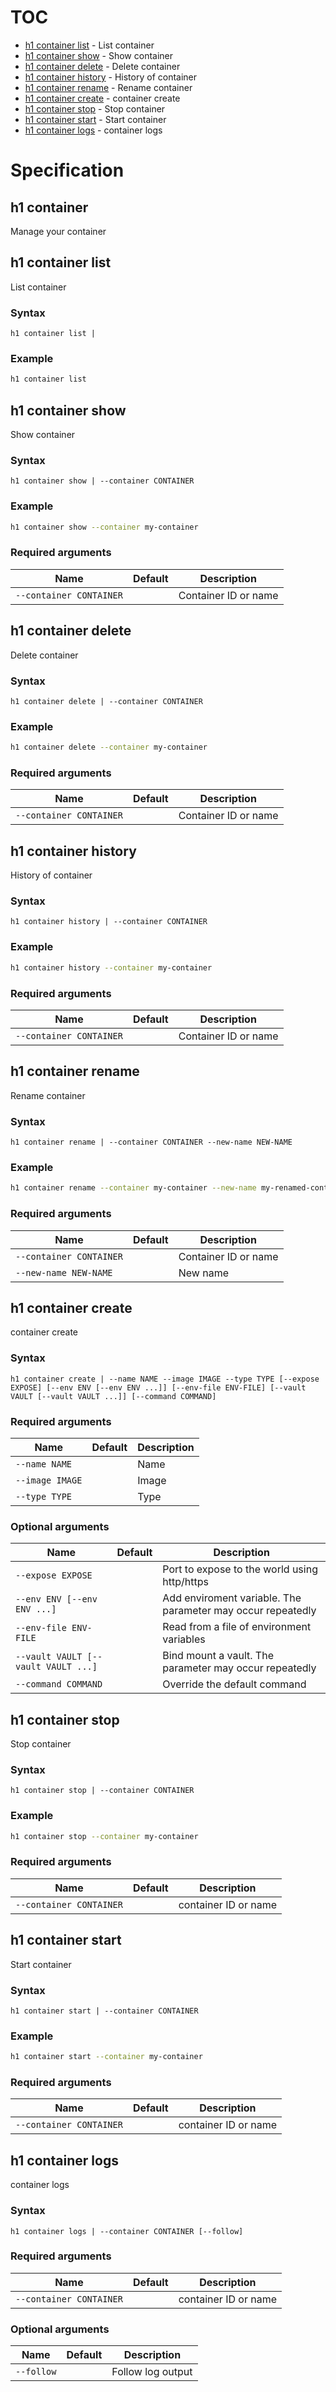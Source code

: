 # TOC

  * [h1 container list](#h1-container-list) - List container
  * [h1 container show](#h1-container-show) - Show container
  * [h1 container delete](#h1-container-delete) - Delete container
  * [h1 container history](#h1-container-history) - History of container
  * [h1 container rename](#h1-container-rename) - Rename container
  * [h1 container create](#h1-container-create) - container create
  * [h1 container stop](#h1-container-stop) - Stop container
  * [h1 container start](#h1-container-start) - Start container
  * [h1 container logs](#h1-container-logs) - container logs


# Specification

## h1 container

Manage your container

## h1 container list

List container

### Syntax

```h1 container list | ```

### Example

```bash
h1 container list
```

## h1 container show

Show container

### Syntax

```h1 container show | --container CONTAINER```

### Example

```bash
h1 container show --container my-container
```

### Required arguments

| Name | Default | Description |
| ---- | ------- | ----------- |
| ```--container CONTAINER``` |  | Container ID or name |

## h1 container delete

Delete container

### Syntax

```h1 container delete | --container CONTAINER```

### Example

```bash
h1 container delete --container my-container
```

### Required arguments

| Name | Default | Description |
| ---- | ------- | ----------- |
| ```--container CONTAINER``` |  | Container ID or name |

## h1 container history

History of container

### Syntax

```h1 container history | --container CONTAINER```

### Example

```bash
h1 container history --container my-container
```

### Required arguments

| Name | Default | Description |
| ---- | ------- | ----------- |
| ```--container CONTAINER``` |  | Container ID or name |

## h1 container rename

Rename container

### Syntax

```h1 container rename | --container CONTAINER --new-name NEW-NAME```

### Example

```bash
h1 container rename --container my-container --new-name my-renamed-container
```

### Required arguments

| Name | Default | Description |
| ---- | ------- | ----------- |
| ```--container CONTAINER``` |  | Container ID or name |
| ```--new-name NEW-NAME``` |  | New name |

## h1 container create

container create

### Syntax

```h1 container create | --name NAME --image IMAGE --type TYPE [--expose EXPOSE] [--env ENV [--env ENV ...]] [--env-file ENV-FILE] [--vault VAULT [--vault VAULT ...]] [--command COMMAND]```

### Required arguments

| Name | Default | Description |
| ---- | ------- | ----------- |
| ```--name NAME``` |  | Name |
| ```--image IMAGE``` |  | Image |
| ```--type TYPE``` |  | Type |

### Optional arguments

| Name | Default | Description |
| ---- | ------- | ----------- |
| ```--expose EXPOSE``` |  | Port to expose to the world using http/https |
| ```--env ENV [--env ENV ...]``` |  | Add enviroment variable. The parameter may occur repeatedly |
| ```--env-file ENV-FILE``` |  | Read from a file of environment variables |
| ```--vault VAULT [--vault VAULT ...]``` |  | Bind mount a vault. The parameter may occur repeatedly |
| ```--command COMMAND``` |  | Override the default command |

## h1 container stop

Stop container

### Syntax

```h1 container stop | --container CONTAINER```

### Example

```bash
h1 container stop --container my-container
```

### Required arguments

| Name | Default | Description |
| ---- | ------- | ----------- |
| ```--container CONTAINER``` |  | container ID or name |

## h1 container start

Start container

### Syntax

```h1 container start | --container CONTAINER```

### Example

```bash
h1 container start --container my-container
```

### Required arguments

| Name | Default | Description |
| ---- | ------- | ----------- |
| ```--container CONTAINER``` |  | container ID or name |

## h1 container logs

container logs

### Syntax

```h1 container logs | --container CONTAINER [--follow]```

### Required arguments

| Name | Default | Description |
| ---- | ------- | ----------- |
| ```--container CONTAINER``` |  | container ID or name |

### Optional arguments

| Name | Default | Description |
| ---- | ------- | ----------- |
| ```--follow``` |  | Follow log output |

